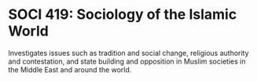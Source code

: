 # SOCI 419: Sociology of the Islamic World

Investigates issues such as tradition and social change, religious authority and contestation, and state building and opposition in Muslim societies in the Middle East and around the world.